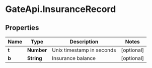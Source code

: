 # GateApi.InsuranceRecord

## Properties
Name | Type | Description | Notes
------------ | ------------- | ------------- | -------------
**t** | **Number** | Unix timestamp in seconds | [optional] 
**b** | **String** | Insurance balance | [optional] 


